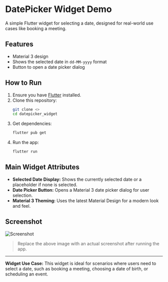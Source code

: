 # DatePicker Widget Demo

A simple Flutter widget for selecting a date, designed for real-world use cases like booking a meeting.

## Features
- Material 3 design
- Shows the selected date in `dd-MM-yyyy` format
- Button to open a date picker dialog

## How to Run
1. Ensure you have [Flutter](https://flutter.dev/docs/get-started/install) installed.
2. Clone this repository:
   ```sh
   git clone <>
   cd datepicker_widget
   ```
3. Get dependencies:
   ```sh
   flutter pub get
   ```
4. Run the app:
   ```sh
   flutter run
   ```

## Main Widget Attributes
- **Selected Date Display:** Shows the currently selected date or a placeholder if none is selected.
- **Date Picker Button:** Opens a Material 3 date picker dialog for user selection.
- **Material 3 Theming:** Uses the latest Material Design for a modern look and feel.

## Screenshot

![Screenshot](assets/screenshot.png)

> Replace the above image with an actual screenshot after running the app.

---

**Widget Use Case:**
This widget is ideal for scenarios where users need to select a date, such as booking a meeting, choosing a date of birth, or scheduling an event.
